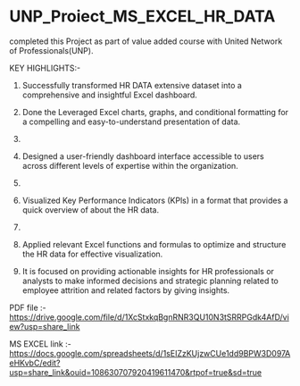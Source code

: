 # UNP_Proiect_MS_EXCEL_HR_DATA
completed this Project as part of value added course with United Network of Professionals(UNP).

KEY HIGHLIGHTS:-

1. Successfully transformed HR DATA extensive dataset into a comprehensive and insightful Excel dashboard.
 
3. Done the Leveraged Excel charts, graphs, and conditional formatting for a compelling and easy-to-understand presentation of data.
4. 
5. Designed a user-friendly dashboard interface accessible to users across different levels of expertise within the organization.
6. 
7. Visualized Key Performance Indicators (KPls) in a format that provides a quick overview of about the HR data.
8. 
9. Applied relevant Excel functions and formulas to optimize and structure the HR data for effective visualization.
   
11. It is focused on providing actionable insights for HR professionals or analysts to make informed decisions and strategic planning related to employee attrition and related factors by giving insights.

PDF file :-https://drive.google.com/file/d/1XcStxkqBgnRNR3QU10N3tSRRPGdk4AfD/view?usp=share_link

MS EXCEL link :-https://docs.google.com/spreadsheets/d/1sEIZzKUjzwCUe1dd9BPW3D097AeHKvbC/edit?usp=share_link&ouid=108630707920419611470&rtpof=true&sd=true
